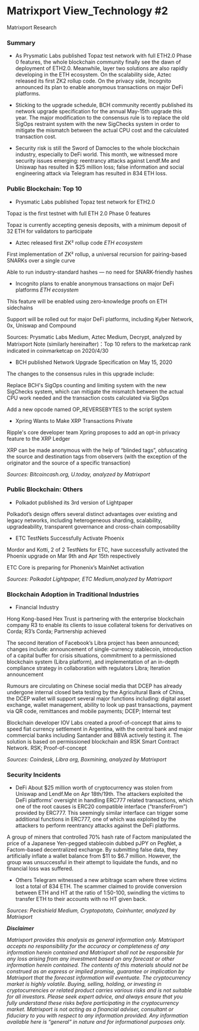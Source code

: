 # Matrixport View_Technology #2
Matrixport Research

### Summary
- As Prysmatic Labs published Topaz test network with full ETH2.0 Phase 0 features, the whole blockchain community finally see the dawn of deployment of ETH2.0. Meanwhile, layer two solutions are also rapidly developing in the ETH ecosystem. On the scalability side, Aztec released its first ZK2 rollup code. On the privacy side, Incognito announced its plan to enable anonymous transactions on major DeFi platforms.

- Sticking to the upgrade schedule, BCH community recently published its network upgrade specification for the annual May-15th upgrade this year. The major modification to the consensus rule is to replace the old SigOps restraint system with the new SigChecks system in order to mitigate the mismatch between the actual CPU cost and the calculated transaction cost.

- Security risk is still the Sword of Damocles to the whole blockchain industry, especially to DeFi world. This month, we witnessed more security issues emerging: reentrancy attacks against Lendf.Me and Uniswap has resulted in $25 million loss; false information and social engineering attack via Telegram has resulted in 834 ETH loss.

### Public Blockchain:  Top 10
- Prysmatic Labs published Topaz test network for ETH2.0 

Topaz is the first testnet with full ETH 2.0 Phase 0 features

Topaz is currently accepting genesis deposits, with a minimum deposit of 32 ETH for validators to participate

- Aztec released first ZK² rollup code 
*ETH ecosystem*

First implementation of ZK² rollup, a universal recursion for pairing-based SNARKs over a single curve

Able to run industry-standard hashes — no need for SNARK-friendly hashes

- Incognito plans to enable anonymous transactions on major DeFi platforms
*ETH ecosystem*

This feature will be enabled using zero-knowledge proofs on ETH sidechains

Support will be rolled out for major DeFi platforms, including Kyber Network, 0x, Uniswap and Compound

Sources: Prysmatic Labs Medium, Aztec Medium, Decrypt, analyzed by Matrixport
Note (similarly hereinafter)：Top 10 refers to the marketcap rank indicated in coinmarketcap on 2020/4/30

- BCH published Network Upgrade Specification on May 15, 2020

The changes to the consensus rules in this upgrade include:

Replace BCH's SigOps counting and limiting system with the new SigChecks system, which can mitigate the mismatch between the actual CPU work needed and the transaction costs calculated via SigOps 

Add a new opcode named OP_REVERSEBYTES to the script system

- Xpring Wants to Make XRP Transactions Private

Ripple's core developer team Xpring proposes to add an opt-in privacy feature to the XRP Ledger

XRP can be made anonymous with the help of “blinded tags”, obfuscating the source and destination tags from observers (with the exception of the originator and the source of a specific transaction)

*Sources: Bitcoincash.org, U.today, analyzed by Matrixport*

### Public Blockchain:  Others

- Polkadot  published its 3rd version of Lightpaper

Polkadot’s design offers several distinct advantages over existing and legacy networks, including heterogeneous sharding, scalability, upgradeability, transparent governance and cross-chain composability

- ETC TestNets Successfully Activate Phoenix

Mordor and Kotti, 2 of 2 TestNets for ETC, have successfully activated the Phoenix upgrade on Mar 9th and Apr 15th respectively

ETC Core is preparing for Phonenix’s MainNet activation

*Sources: Polkadot Lightpaper, ETC Medium,analyzed by Matrixport*

### Blockchain Adoption in Traditional Industries 

- Financial Industry

Hong Kong-based Hex Trust is partnering with the enterprise blockchain company R3 to enable its clients to issue collateral tokens for derivatives on Corda; R3’s Corda; Partnership achieved 

The second iteration of Facebook’s Libra project has been announced; changes include: announcement of single-currency stablecoin, introduction of a capital buffer for crisis situations, commitment to a permissioned blockchain system (Libra platform), and implementation of an in-depth compliance strategy in collaboration with regulators  Libra; Iteration announcement

Rumours are circulating on Chinese social media that DCEP has already undergone internal closed beta testing by the Agricultural Bank of China, the DCEP wallet will support several major functions including: digital asset exchange, wallet management, ability to look up past transactions, payment via QR code, remittances and mobile payments; DCEP; Internal test 

Blockchain developer IOV Labs created a proof-of-concept that aims to speed fiat currency settlement in Argentina, with the central bank and major commercial banks including Santander and BBVA actively testing it. The solution is based on permissioned blockchain and RSK Smart Contract Network. RSK; Proof-of-concept

*Sources: Coindesk, Libra org, Boxmining, analyzed by Matrixport*

### Security Incidents

- DeFi
About $25 million worth of cryptocurrency was stolen from Uniswap and Lendf.Me on Apr 18th/19th. The attackers exploited the DeFi platforms’ oversight in handling ERC777 related transactions, which one of the root causes is ERC20 compatible interface (“transferFrom”) provided by ERC777. This seemingly similar interface can trigger some additional functions in ERC777, one of which was exploited by the attackers to perform reentrancy attacks against the DeFi platforms.

A group of miners that controlled 70% hash rate of Factom manipulated the price of a Japanese Yen-pegged stablecoin dubbed pJPY on PegNet, a Factom-based decentralized exchange. By submitting false data, they artificially inflate a wallet balance from $11 to $6.7 million. However, the group was unsuccessful in their attempt to liquidate the funds, and no financial loss was suffered.

- Others
Telegram witnessed a new arbitrage scam where three victims lost a total of 834 ETH. The scammer claimed to provide conversion between ETH and HT at the ratio of 1:50-100, swindling the victims to transfer ETH to their accounts with no HT given back.

*Sources: Peckshield Medium, Cryptopotato, Coinhunter, analyzed by Matrixport*

***Disclaimer***

*Matrixport provides this analysis as general information only. Matrixport accepts no responsibility for the accuracy or completeness of any information herein contained and Matrixport shall not be responsible for any loss arising from any investment based on any forecast or other information herein contained. The contents of this materials should not be construed as an express or implied promise, guarantee or implication by Matrixport that the forecast information will eventuate. The cryptocurrency market is highly volatile. Buying, selling, holding, or investing in cryptocurrencies or related product carries various risks and is not suitable for all investors. Please seek expert advice, and always ensure that you fully understand these risks before participating in the cryptocurrency market.
Matrixport is not acting as a financial adviser, consultant or fiduciary to you with respect to any information provided. Any information available here is “general” in nature and for informational purposes only.*
